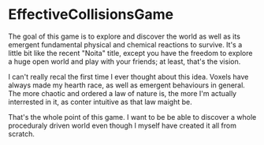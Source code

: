 # EffectiveCollisionsGame

The goal of this game is to explore and discover the world as well as its emergent fundamental physical and chemical reactions to survive. It's a little bit like the recent "Noita" title, except you have the freedom to explore a huge open world and play with your friends; at least, that's the vision. 

I can't really recal the first time I ever thought about this idea. Voxels have always made my hearth race, as well as emergent behaviours in general. The more chaotic and ordered a law of nature is, the more I'm actually interrested in it, as conter intuitive as that law maight be. 

That's the whole point of this game. I want to be be able to discover a whole proceduraly driven world even though I myself have created it all from scratch. 
